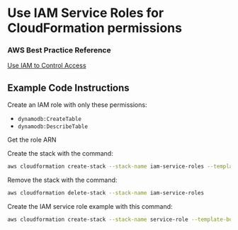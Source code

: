 # Use IAM Service Roles for CloudFormation permissions

### AWS Best Practice Reference
[Use IAM to Control Access](https://docs.aws.amazon.com/AWSCloudFormation/latest/UserGuide/best-practices.html#use-iam-to-control-access)

## Example Code Instructions
Create an IAM role with only these permissions:
- `dynamodb:CreateTable`
- `dynamodb:DescribeTable`

Get the role ARN

Create the stack with the command:
```sh
aws cloudformation create-stack --stack-name iam-service-roles --template-body file://stack.yaml --role-arn "<insert iam role arn>"
```

Remove the stack with the command:
```sh
aws cloudformation delete-stack --stack-name iam-service-roles
```

Create the IAM service role example with this command:
```sh
aws cloudformation create-stack --stack-name service-role --template-body file://service-role.yaml --capabilities CAPABILITY_NAMED_IAM
```